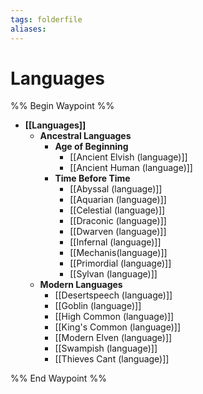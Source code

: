 ```yaml
---
tags: folderfile
aliases:
---
```


# Languages
%% Begin Waypoint %%
- **[[Languages]]**
	- **Ancestral Languages**
		- **Age of Beginning**
			- [[Ancient Elvish (language)]]
			- [[Ancient Human (language)]]
		- **Time Before Time**
			- [[Abyssal (language)]]
			- [[Aquarian (language)]]
			- [[Celestial (language)]]
			- [[Draconic (language)]]
			- [[Dwarven (language)]]
			- [[Infernal (language)]]
			- [[Mechanis(language)]]
			- [[Primordial (language)]]
			- [[Sylvan (language)]]
	- **Modern Languages**
		- [[Desertspeech (language)]]
		- [[Goblin (language)]]
		- [[High Common (language)]]
		- [[King's Common (language)]]
		- [[Modern Elven (language)]]
		- [[Swampish (language)]]
		- [[Thieves Cant (language)]]

%% End Waypoint %%

